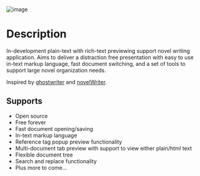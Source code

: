 ![image](https://github.com/Michael-R-R/markup-writer/assets/54217603/968f9e5b-b523-499d-bf6d-12edb851edbc)

# Description
In-development plain-text with rich-text previewing support novel writing application. Aims to deliver 
a distraction free presentation with easy to use in-text markup language, fast document switching, and a set of tools
to support large novel organization needs.

Inspired by <a href="https://github.com/KDE/ghostwriter">ghostwriter</a> and <a href="https://github.com/vkbo/novelWriter">novelWriter</a>.

## Supports
+ Open source
+ Free forever
+ Fast document opening/saving
+ In-text markup language
+ Reference tag popup preview functionality
+ Multi-document tab preview with support to view either plain/html text
+ Flexible document tree
+ Search and replace functionality
+ Plus more to come...
